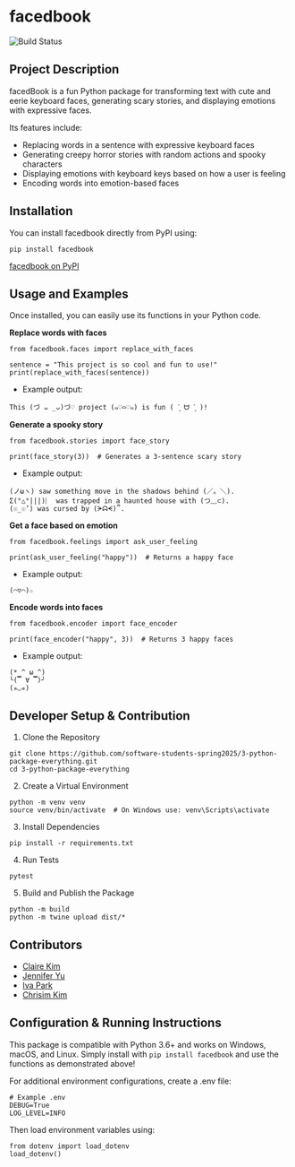 # facedbook

![Build Status](https://github.com/software-students-spring2025/3-python-package-everything/actions/workflows/event-logger.yml/badge.svg)

## Project Description

facedBook is a fun Python package for transforming text with cute and eerie keyboard faces, generating scary stories, and displaying emotions with expressive faces.

Its features include:

- Replacing words in a sentence with expressive keyboard faces
- Generating creepy horror stories with random actions and spooky characters
- Displaying emotions with keyboard keys based on how a user is feeling
- Encoding words into emotion-based faces

## Installation

You can install facedbook directly from PyPI using:

```
pip install facedbook
```

[facedbook on PyPI](LINK)

## Usage and Examples

Once installed, you can easily use its functions in your Python code.

**Replace words with faces**
```
from facedbook.faces import replace_with_faces

sentence = "This project is so cool and fun to use!"
print(replace_with_faces(sentence))
```
- Example output:
```
This (づ ᴗ _ᴗ)づ♡ project (๑♡⌓♡๑) is fun ( ´͈ ᗨ `͈ )!
```

**Generate a spooky story**
```
from facedbook.stories import face_story

print(face_story(3))  # Generates a 3-sentence scary story
```
- Example output:
```
(ノωヽ) saw something move in the shadows behind (／。＼).
Σ(°△°|||)︴ was trapped in a haunted house with (つ﹏⊂).
(☉_☉’) was cursed by (ᗒᗣᗕ)՞.
```

**Get a face based on emotion**
```
from facedbook.feelings import ask_user_feeling

print(ask_user_feeling("happy"))  # Returns a happy face
```
- Example output:
```
(⌒▽⌒)☆
```

**Encode words into faces**
```
from facedbook.encoder import face_encoder

print(face_encoder("happy", 3))  # Returns 3 happy faces
```
- Example output: 
```
(* ^ ω ^)
╰(▔ ∀ ▔)╯
(✯◡✯)
```

## Developer Setup & Contribution

1. Clone the Repository
```
git clone https://github.com/software-students-spring2025/3-python-package-everything.git
cd 3-python-package-everything
```

2. Create a Virtual Environment

```
python -m venv venv
source venv/bin/activate  # On Windows use: venv\Scripts\activate
```

3. Install Dependencies

```
pip install -r requirements.txt
```

4. Run Tests

```
pytest
```

5. Build and Publish the Package

```
python -m build
python -m twine upload dist/*
```

## Contributors
* [Claire Kim](https://github.com/radishsoups)
* [Jennifer Yu](https://github.com/jenniferyuuu)
* [Iva Park](https://github.com/ivapark)
* [Chrisim Kim](https://github.com/ChrisimKim)

## Configuration & Running Instructions

This package is compatible with Python 3.6+ and works on Windows, macOS, and Linux.
Simply install with `pip install facedbook` and use the functions as demonstrated above!

For additional environment configurations, create a .env file:

```
# Example .env
DEBUG=True
LOG_LEVEL=INFO
```

Then load environment variables using:

```
from dotenv import load_dotenv
load_dotenv()
```
